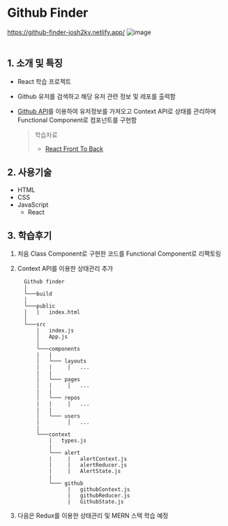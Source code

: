 # Github Finder

https://github-finder-josh2kv.netlify.app/
![image](https://user-images.githubusercontent.com/79514508/146836156-6b99910c-2705-4b5f-b030-9d61acd947a8.png)
<br/><br/>

## 1. 소개 및 특징

-   React 학습 프로젝트
-   Github 유저를 검색하고 해당 유저 관련 정보 및 레포를 출력함
-   [Github API][1]를 이용하여 유저정보를 가져오고 Context API로 상태를 관리하며 Functional Component로 컴포넌트를 구현함

    > 학습자료
    >
    > -   [React Front To Back][2]

## 2. 사용기술

-   HTML
-   CSS
-   JavaScript
    -   React

## 3. 학습후기

1. 처음 Class Component로 구현한 코드를 Functional Component로 리팩토링
2. Context API를 이용한 상태관리 추가

    ```
      Github finder
      │
      └───build
      │
      └───public
      │   |   index.html
      │
      └───src
          │   index.js
          │   App.js
          │
          └───components
          |   |
          │   └─── layouts
          |   |     │   ...
          |   |
          │   └─── pages
          |   |     │   ...
          |   |
          │   └─── repos
          |   |     │   ...
          |   |
          │   └─── users
          |         │   ...
          |
          └───context
              |   types.js
              |
              └─── alert
              |     |   alertContext.js
              |     |   alertReducer.js
              |     |   AlertState.js
              |
              └─── github
                    |   githubContext.js
                    |   githubReducer.js
                    |   GithubState.js
    ```

3. 다음은 Redux를 이용한 상태관리 및 MERN 스택 학습 예정

[1]: https://docs.github.com/en/rest
[2]: https://www.udemy.com/course/modern-react-front-to-back/
